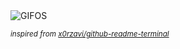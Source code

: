 <div align="justify">
<picture>
    <source media="(prefers-color-scheme: dark)" srcset="https://i.ibb.co/8gBWyG91/output-gif.gif">
    <source media="(prefers-color-scheme: light)" srcset="https://i.ibb.co/8gBWyG91/output-gif.gif">
    <img alt="GIFOS" src="https://i.ibb.co/8gBWyG91/output-gif.gif">
</picture>

<sub><i>inspired from [x0rzavi/github-readme-terminal](https://github.com/x0rzavi/github-readme-terminal)</i></sub>

</div>

<!-- Image deletion URL: https://ibb.co/Qvc2WhMy/fae428d739af134f6eda35465f390f80 -->